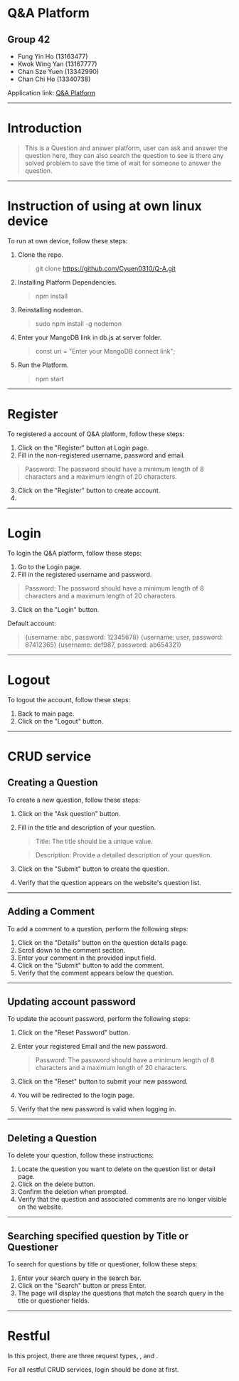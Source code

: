 # Q&A Platform

## Group 42
- Fung Yin Ho (13163477)
- Kwok Wing Yan (13167777)
- Chan Sze Yuen (13342990)
- Chan Chi Ho (13340738)

Application link: [Q&A Platform](https://qanda-1osh.onrender.com/)
********************************************
# Introduction
> This is a Question and answer platform, user can ask and answer the question here, they can also search the question to see is there any solved problem to save the time of wait for someone to answer the question.
 *******************************************
# Instruction of using at own linux device

To run at own device, follow these steps:

1. Clone the repo.
   > git clone https://github.com/Cyuen0310/Q-A.git
2. Installing Platform Dependencies.
   > npm install
3. Reinstalling nodemon.
   > sudo npm install -g nodemon
4. Enter your MangoDB link in db.js at server folder.
   > const uri = "Enter your MangoDB connect link";
5. Run the Platform.
   > npm start
 *******************************************
# Register

To registered a account of Q&A platform, follow these steps:

1. Click on the "Register" button at Login page.
2. Fill in the non-registered username, password and email.
> Password: The password should have a minimum length of 8 characters and a maximum length of 20 characters.
3. Click on the "Register" button to create account.
4.  
 *******************************************
# Login
To login the Q&A platform, follow these steps:

1. Go to the Login page.
2. Fill in the registered username and password.
> Password: The password should have a minimum length of 8 characters and a maximum length of 20 characters.
3. Click on the "Login" button.

Default account:
> {username: abc, password: 12345678}
> {username: user, password: 87412365}
> {username: def987, password: ab654321}

********************************************
# Logout
To logout the account, follow these steps:

1. Back to main page.
2. Click on the "Logout" button.

********************************************
# CRUD service
## Creating a Question
To create a new question, follow these steps:

1. Click on the "Ask question" button.
2.  Fill in the title and description of your question. 
	> Title: The title should be a unique value.

	> Description: Provide a detailed description of your question.
3. Click on the "Submit" button to create the question.
4. Verify that the question appears on the website's question list.

********************************************
## Adding a Comment
To add a comment to a question, perform the following steps:

1. Click on the "Details" button on the question details page.
2. Scroll down to the comment section.
3. Enter your comment in the provided input field.
4. Click on the "Submit" button to add the comment.
5. Verify that the comment appears below the question.


********************************************
## Updating account password
To update the account password, perform the following steps:

1. Click on the "Reset Password" button.
2. Enter your registered Email and the new password. 
	> Password: The password should have a minimum length of 8 characters and a maximum length of 20 characters.

3. Click on the "Reset" button to submit your new password.
4. You will be redirected to the login page.
5. Verify that the new password is valid when logging in.

********************************************
## Deleting a Question
To delete your question, follow these instructions:

1. Locate the question you want to delete on the question list or detail page.
2. Click on the delete button.
3. Confirm the deletion when prompted.
4. Verify that the question and associated comments are no longer visible on the website.

********************************************
## Searching specified question by Title or Questioner
To search for questions by title or questioner, follow these steps:

1. Enter your search query in the search bar.
2. Click on the "Search" button or press Enter.
3. The page will display the questions that match the search query in the title or questioner fields.

********************************************
# Restful
In this project, there are three  request types, ,  and .


For all restful CRUD services, login should be done at first.
